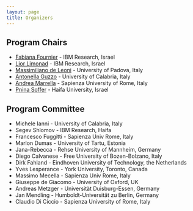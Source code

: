 ```yaml
---
layout: page
title: Organizers
---
```


## Program Chairs
- [Fabiana Fournier](mailto:fabiana@il.ibm.com) - IBM Research, Israel
- [Lior Limonad](mailto:liorli@il.ibm.com) - IBM Research, Israel
- [Massimiliano de Leoni](mailto:deleoni@math.unipd.it) - University of Padova, Italy
- [Antonella Guzzo](mailto:antonella.guzzo@unical.it) - University of Calabria, Italy 
- [Andrea Marrella](mailto:marrella@diag.uniroma1.it) - Sapienza University of Rome, Italy
- [Pnina Soffer](mailto:spnina@is.haifa.ac.il) - Haifa University, Israel

## Program Committee
- Michele Ianni - University of Calabria, Italy
- Segev Shlomov - IBM Research, Haifa
- Francesco Fuggitti - Sapienza Univ Rome, Italy
- Marlon Dumas - University of Tartu, Estonia
- Jana-Rebecca - Rehse	University of Mannheim, Germany
- Diego Calvanese - Free University of Bozen-Bolzano, Italy
- Dirk Fahland - Eindhoven University of Technology, the Netherlands
- Yves Lesperance - York University, Toronto, Canada
- Massimo Mecella - Sapienza Univ Rome, Italy
- Giuseppe de Giacomo - University of Oxford, UK
- Andreas Metzger - Universität Duisburg-Essen, Germany
- Jan	Mendling - Humboldt-Universität zu Berlin, Germany
- Claudio Di Ciccio - Sapienza University of Rome, Italy
